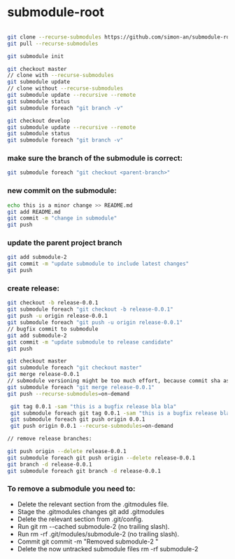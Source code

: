 # submodule-root

```bash

git clone --recurse-submodules https://github.com/simon-an/submodule-root.git
git pull --recurse-submodules

git submodule init

git checkout master
// clone with --recurse-submodules
git submodule update 
// clone without --recurse-submodules
git submodule update --recursive --remote
git submodule status 
git submodule foreach "git branch -v"

git checkout develop
git submodule update --recursive --remote
git submodule status 
git submodule foreach "git branch -v"
```

### make sure the branch of the submodule is correct:

``` bash
git submodule foreach "git checkout <parent-branch>"
```

### new commit on the submodule:

```bash
echo this is a minor change >> README.md
git add README.md
git commit -m "change in submodule"
git push
```

### update the parent project branch

```bash
git add submodule-2
git commit -m "update submodule to include latest changes"
git push
```

### create release:

```bash
git checkout -b release-0.0.1
git submodule foreach "git checkout -b release-0.0.1"
git push -u origin release-0.0.1
git submodule foreach "git push -u origin release-0.0.1"
// bugfix commit to submodule
git add submodule-2
git commit -m "update submodule to release candidate"
git push

git checkout master
git submodule foreach "git checkout master"
git merge release-0.0.1
// submodule versioning might be too much effort, because commit sha as a reference is enough.
git submodule foreach "git merge release-0.0.1"
git push --recurse-submodules=on-demand

 git tag 0.0.1 -sam "this is a bugfix release bla bla"
 git submodule foreach git tag 0.0.1 -sam "this is a bugfix release bla bla"
 git submodule foreach git push origin 0.0.1
 git push origin 0.0.1 --recurse-submodules=on-demand

// remove release branches:

git push origin --delete release-0.0.1
git submodule foreach git push origin --delete release-0.0.1
git branch -d release-0.0.1
git submodule foreach git branch -d release-0.0.1


```

### To remove a submodule you need to:

* Delete the relevant section from the .gitmodules file.
* Stage the .gitmodules changes git add .gitmodules
* Delete the relevant section from .git/config.
* Run git rm --cached submodule-2 (no trailing slash).
* Run rm -rf .git/modules/submodule-2 (no trailing slash).
* Commit git commit -m "Removed submodule-2 "
* Delete the now untracked submodule files rm -rf submodule-2
